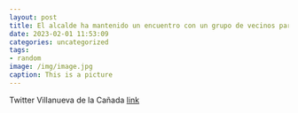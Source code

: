 ```yaml
---
layout: post
title: El alcalde ha mantenido un encuentro con un grupo de vecinos para conocer su opinión y sugerencias sobre el municipio. ¡Gracias ...
date: 2023-02-01 11:53:09
categories: uncategorized
tags:
- random
image: /img/image.jpg
caption: This is a picture
---
```

Twitter Villanueva de la Cañada [link](https://twitter.com/AytoVDLCanada/status/1620415943531974661)
